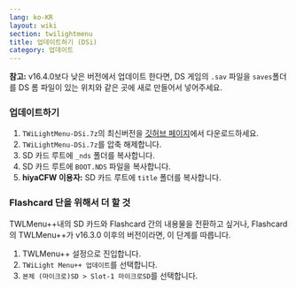 ```yaml
---
lang: ko-KR
layout: wiki
section: twilightmenu
title: 업데이트하기 (DSi)
category: 업데이트
---
```


**참고:** v16.4.0보다 낮은 버전에서 업데이트 한다면, DS 게임의 `.sav` 파일을 `saves`폴더를 DS 롬 파일이 있는 위치와 같은 곳에 새로 만들어서 넣어주세요.

### 업데이트하기
1. `TWiLightMenu-DSi.7z`의 최신버전을 [깃허브 페이지](https://github.com/DS-Homebrew/TWiLightMenu/releases)에서 다운로드하세요.
1. `TWiLightMenu-DSi.7z`를 압축 해제합니다.
1. SD 카드 루트에 `_nds` 폴더를 복사합니다.
1. SD 카드 루트에 `BOOT.NDS` 파일을 복사합니다.
1. **hiyaCFW 이용자:** SD 카드 루트에 `title` 폴더를 복사합니다.

### Flashcard 단을 위해서 더 할 것

TWLMenu++내의 SD 카드와 Flashcard 간의 내용물을 전환하고 싶거나, Flashcard의 TWLMenu++가 v16.3.0 이후의 버전이라면, 이 단계를 따릅니다.

1. TWLMenu++ 설정으로 진입합니다.
1. `TWiLight Menu++ 업데이트`를 선택합니다.
1. `본체 (마이크로)SD > Slot-1 마이크로SD`를 선택합니다.
